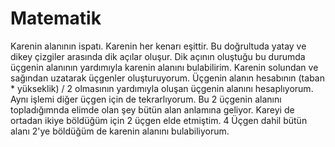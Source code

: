 # Matematik

Karenin alanının ispatı. Karenin her kenarı eşittir. Bu doğrultuda yatay ve dikey çizgiler arasında dik açılar oluşur. Dik açının oluştuğu bu durumda üçgenin alanının yardımıyla karenin alanını bulabilirim. Karenin solundan ve sağından uzatarak üçgenler oluşturuyorum. Üçgenin alanın hesabının (taban * yükseklik) / 2 olmasının yardımıyla oluşan üçgenin alanını hesaplıyorum. Aynı işlemi diğer üçgen için de tekrarlıyorum. Bu 2 üçgenin alanını topladığımnda elimde olan şey bütün alan anlamına geliyor. Kareyi de ortadan ikiye böldüğüm için 2 üçgen elde etmiştim. 4 Üçgen dahil bütün alanı 2'ye böldüğüm de karenin alanını bulabiliyorum.

